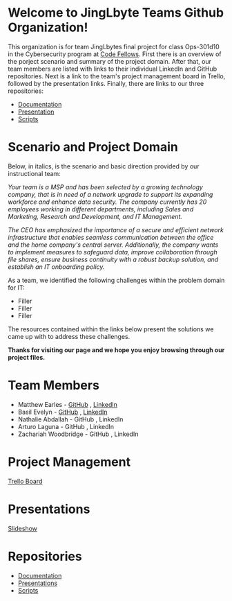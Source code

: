 # Welcome to JingLbyte Teams Github Organization!

This organization is for team JingLbytes final project for class Ops-301d10 in the Cybersecurity program at [Code Fellows](https://www.codefellows.org/). First there is an overview of the porject scenario and summary of the project domain. After that, our team members are listed with links to their individual LinkedIn and GitHub repositories. Next is a link to the team's project management board in Trello, followed by the presentation links. Finally, there are links to our three repositories:

* [Documentation](https://github.com/JingLbyte/documentation)
* [Presentation](https://github.com/JingLbyte/Presentation)
* [Scripts](https://github.com/JingLbyte/Scripts)


# Scenario and Project Domain

Below, in italics, is the scenario and basic direction provided by our instructional team:

*Your team is a MSP and has been selected by a growing technology company, that is in need of a network upgrade to support its expanding workforce and enhance data security. The company currently has 20 employees working in different departments, including Sales and Marketing, Research and Development, and IT Management.*

*The CEO has emphasized the importance of a secure and efficient network infrastructure that enables seamless communication between the office and the home company's central server. Additionally, the company wants to implement measures to safeguard data, improve collaboration through file shares, ensure business continuity with a robust backup solution, and establish an IT onboarding policy.*

As a team, we identified the following challenges within the problem domain for IT:

* Filler
* Filler
* Filler

The resources contained within the links below present the solutions we came up with to address these challenges.


**Thanks for visiting our page and we hope you enjoy browsing through our project files.**


# Team Members

* Matthew Earles - [GitHub](https://github.com/Matt01965) , [LinkedIn](www.linkedin.com/in/matthew-earles)
* Basil Evelyn - [GitHub](https://github.com/Copperlitt) , [LinkedIn](https://www.linkedin.com/in/basil-evelyn-455201262/)
* Nathalie Abdallah - GitHub , LinkedIn
* Arturo Laguna - GitHub , LinkedIn
* Zachariah Woodbridge - GitHub , LinkedIn


# Project Management
[Trello Board](https://trello.com/invite/b/1UHKRjwA/ATTI3f4b8479c5d90897269b5d53cc52bbf8244DF362/301-project)


# Presentations
[Slideshow](https://docs.google.com/presentation/d/1GrBF-00GLaq4SpJLDRJQhwG9uGaHQL4bNxNlpmU1zbY/edit?usp=sharing)

# Repositories
* [Documentation](https://github.com/JingLbyte/documentation)
* [Presentations](https://github.com/JingLbyte/Presentation)
* [Scripts](https://github.com/JingLbyte/Scripts)


